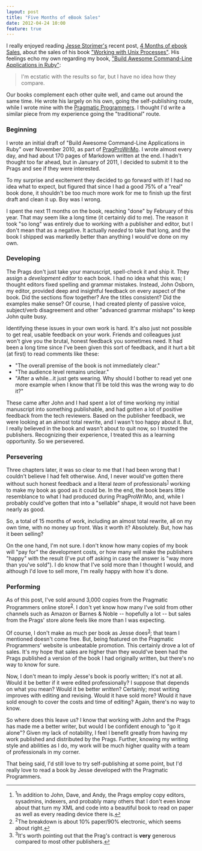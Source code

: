 ```yaml
---
layout: post
title: "Five Months of eBook Sales"
date: 2012-04-24 10:00
feature: true
---
```


I really enjoyed reading [Jesse Storimer's][jstorimer] recent post, [4 Months of ebook Sales][4months], about the sales of his book ["Working with Unix Processes"][wwup].  His feelings echo my own regarding my book, ["Build Awesome Command-Line Applications in Ruby"][clibook]: 

> I'm ecstatic with the results so far, but I have no idea how they compare.

Our books complement each other quite well, and came out around the same time.  He wrote his largely on his own, going the self-publishing route, while I wrote mine with the [Pragmatic Programmers][pragprog].  I thought I'd write a similar piece from my experience going the "traditional" route.

<!-- more -->

### Beginning

I wrote an initial draft of "Build Awesome Command-Line Applications in Ruby" over November 2010, as part of [PragProWriMo].  I
wrote almost every day, and had about 170 pages of Markdown written at the end.  I hadn't thought too far ahead, but in January of 2011, I decided to submit it to the Prags and see if they were interested.

To my surprise and excitement they decided to go forward with it!  I had no idea what to expect, but figured that since I had a good 75% of a "real" book done, it shouldn't be too much more work for me to finish up the first draft and clean it up.  Boy was I wrong.  

I spent the next 11 months on the book, reaching "done" by February of this year.  That may seem like a long time (it certainly did to me).  The reason it took "so long" was entirely due to working with a publisher and editor, but I don't mean that as a negative.  It actually _needed_ to take that long, and the book I shipped was markedly better than anything I would've done on my own.

### Developing

The Prags don't just take your manuscript, spell-check it and ship it.  They assign a _development editor_ to each book.  I had no idea what this was; I thought editors fixed spelling and grammar mistakes.  Instead, John Osborn, my editor, provided deep and insightful feedback on every aspect of the book.  Did the sections flow together?  Are the titles consistent? Did the examples make sense?  Of course, I had created plenty of passive voice, subject/verb disagreement and other "advanced grammar mishaps" to keep John quite busy.

Identifying these issues in your own work is hard.  It's also just not possible to get real, usable feedback on your work.
Friends and colleagues just won't give you the brutal, honest feedback you sometimes need.  It had been a long time since I've
been given this sort of feedback, and it hurt a bit (at first) to read comments like these:

* "The overall premise of the book is not immediately clear."
* "The audience level remains unclear."
* "After a while...it just gets wearing. Why should I bother to read yet one more example when I know that I’ll be told this was the wrong way to do it?"

These came after John and I had spent a lot of time working my initial manuscript into something publishable, and had gotten a
lot of positive feedback from the tech reviewers.  Based on the publisher feedback, we were looking at an almost total rewrite, and I wasn't too happy about it.  But, I really believed in the book and wasn't about to quit now, so I trusted the publishers.  Recognizing their experience, I treated this as a learning opportunity.  So we persevered.

### Persevering

Three chapters later, it was so clear to me that I had been wrong that I couldn't believe I had felt otherwise.   And, I never would've gotten there without such honest feedback and a literal _team_ of professionals<a name="back-1"></a><sup><a href="#1">1</a></sup> working to make my book
as good as it could be.  In the end, the book bears little resemblance to what I had produced during PragProWriMo, and, while I
probably could've gotten that into a "sellable" shape, it would not have been nearly as good.

So, a total of 15 months of work, including an almost total rewrite, all on my own time, with no money up front.  Was it worth
it? Absolutely. But, how has it been selling?

On the one hand, I'm not sure.  I don't know how many copies of my book will "pay for" the development costs, or how many will
make the publishers "happy" with the result (I've put off asking in case the answer is "way more than you've sold").  I do know that I've sold more than I thought I would, and although I'd love to sell
more, I'm really happy with how it's done.

### Performing

As of this post, I've sold around 3,000 copies from the Pragmatic Programmers online store<a name="back-2"></a><sup><a href="#2">2</a></sup>.  I don't yet know how many I've sold from other channels such as Amazon or Barnes & Noble -- hopefully a lot -- but sales from the Prags' store alone feels like more than I was expecting.

Of course, I don't make as much per book as Jesse does<a name="back-3"></a><sup><a href="#3">3</a></sup>; that team I mentioned doesn't come free.  But, being featured on the Pragmatic Programmers' website is unbeatable promotion.  This certainly drove a lot of sales.  It's my hope that sales are higher than they would've been had the Prags published a version of the book I had originally written, but there's no way to know for sure.

Now, I don't mean to imply Jesse's book is poorly written; it's not at all.  Would it be better if it were edited professionally?
I suppose that depends on what you mean?  Would it be better _written_?  Certainly; most writing improves with editing and revising.
Would it have sold more?  Would it have sold enough to cover the costs and time of editing?  Again, there's no way to know.

So where does this leave us?  I know that working with John and the Prags has made me a better writer, but would I be confident enough to "go it alone"?   Given my lack of notability, I feel I benefit greatly from having my work published and distributed by the Prags.  Further, knowing my writing style and abilities as I do, my work will be much higher quality with a team of professionals in my corner.

That being said, I'd still love to try self-publishing at some point, but I'd really love to read a book by Jesse developed with the Pragmatic Programmers.  

----

<footer class='footnotes'>
<ol>
<li>
<a name='1'></a>
<sup>1</sup>In addition to John, Dave, and Andy, the Prags employ copy editors, sysadmins, indexers, and probably many others that I don't even know about that turn my XML and code into a beautiful book to read on paper as well as every reading device there is.<a href='#back-1'>↩</a>
</li>
<li>
<a name='2'></a>
<sup>2</sup>The breakdown is about 10% paper/90% electronic, which seems about right.<a href='#back-1'>↩</a>
</li>
<li>
<a name='3'></a>
<sup>3</sup>It's worth pointing out that the Prag's contract is <strong>very</strong> generous compared to most other publishers.<a href='#back-1'>↩</a>
</li>
</ol></footer>


[jstorimer]: http://www.twitter.com/jstorimer
[wwup]: http://workingwithunixprocesses.com/
[4months]: http://jstorimer.com/2012/04/20/4-months-of-ebook-sales.html
[clibook]: http://pragprog.com/titles/dccar/
[pragprog]: http://pragprog.com/
[PragProWriMo]: http://forums.pragprog.com/forums/235
[Dave]: http://pragprog.com/about
[Andy]: http://pragprog.com/about

